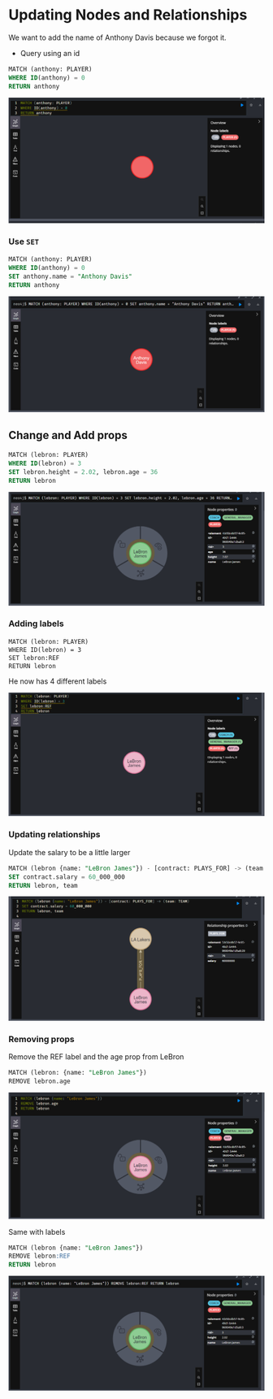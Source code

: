 # Updating Nodes and Relationships

We want to add the name of Anthony Davis because we forgot it.
* Query using an id

```sql
MATCH (anthony: PLAYER) 
WHERE ID(anthony) = 0
RETURN anthony
```

![alt text](image-58.png)

### Use `SET`

```sql
MATCH (anthony: PLAYER) 
WHERE ID(anthony) = 0
SET anthony.name = "Anthony Davis"
RETURN anthony
```

![alt text](image-59.png)

## Change and Add props

```sql
MATCH (lebron: PLAYER) 
WHERE ID(lebron) = 3
SET lebron.height = 2.02, lebron.age = 36
RETURN lebron
```

![alt text](image-60.png)

### Adding labels

```
MATCH (lebron: PLAYER) 
WHERE ID(lebron) = 3
SET lebron:REF
RETURN lebron
```

He now has 4 different labels

![alt text](image-61.png)

### Updating relationships

Update the salary to be a little larger

```sql
MATCH (lebron {name: "LeBron James"}) - [contract: PLAYS_FOR] -> (team: TEAM)
SET contract.salary = 60_000_000
RETURN lebron, team
```

![alt text](image-62.png)

### Removing props

Remove the REF label and the age prop from LeBron

```sql
MATCH (lebron: {name: "LeBron James"})
REMOVE lebron.age
```

![alt text](image-63.png)

Same with labels

```sql
MATCH (lebron {name: "LeBron James"})
REMOVE lebron:REF
RETURN lebron
```

![alt text](image-64.png)
